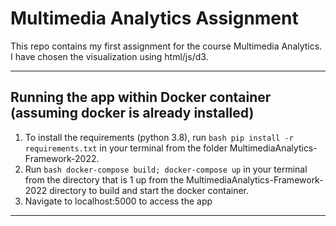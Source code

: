 # Multimedia Analytics Assignment #

This repo contains my first assignment for the course Multimedia Analytics. I have chosen the visualization using html/js/d3.

---

## Running the app within Docker container (assuming docker is already installed) ##

1) To install the requirements (python 3.8), run ```bash pip install -r requirements.txt``` in your terminal from the folder MultimediaAnalytics-Framework-2022.
2) Run ```bash docker-compose build; docker-compose up``` in your terminal from the directory that is 1 up from the MultimediaAnalytics-Framework-2022 directory to build and start the docker container.
3) Navigate to localhost:5000 to access the app

---
